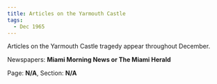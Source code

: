 ```yaml
---  
title: Articles on the Yarmouth Castle  
tags:  
  - Dec 1965  
---  
```

  
Articles on the Yarmouth Castle tragedy appear throughout December.  
  
Newspapers: **Miami Morning News or The Miami Herald**  
  
Page: **N/A**, Section: **N/A** 
